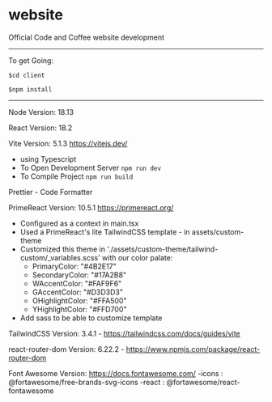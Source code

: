 # website

Official Code and Coffee website development

---

To get Going:

`$cd client`

`$npm install`

---

Node Version: 18.13

React Version: 18.2

Vite Version: 5.1.3 https://vitejs.dev/

- using Typescript
- To Open Development Server
  `npm run dev`
- To Compile Project
  `npm run build`

Prettier - Code Formatter

PrimeReact Version: 10.5.1 https://primereact.org/

- Configured as a context in main.tsx
- Used a PrimeReact's lite TailwindCSS template - in assets/custom-theme
- Customized this theme in './assets/custom-theme/tailwind-custom/\_variables.scss' with our color palate:
  - PrimaryColor: "#4B2E17"
  - SecondaryColor: "#17A2B8"
  - WAccentColor: "#FAF9F6"
  - GAccentColor: "#D3D3D3"
  - OHighlightColor: "#FFA500"
  - YHighlightColor: "#FFD700"
- Add sass to be able to customize template

TailwindCSS Version: 3.4.1 - https://tailwindcss.com/docs/guides/vite

react-router-dom Version: 6.22.2 - https://www.npmjs.com/package/react-router-dom

Font Awesome Version: https://docs.fontawesome.com/
-icons : @fortawesome/free-brands-svg-icons
-react : @fortawesome/react-fontawesome
